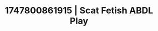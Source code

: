 ---
categories:
- Nude shadows
- Natural curves
- Glowing skin
- Virtual lover intimacy
- Flushed skin
image: /assets/images/1747800861915.jpg
layout: post
seo:
  description: Featured content with exclusive Scat Fetish, ABDL Play. HD images available.
  keywords: Scat Fetish, ABDL Play
  og_image: /assets/images/1747800861915.jpg
  schema_type: VisualArtwork
tags:
- ABDL Play
- '#1747800861915'
- Scat Fetish
title: 1747800861915 | Scat Fetish ABDL Play
---